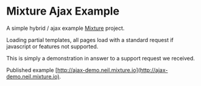 Mixture Ajax Example
====================

A simple hybrid / ajax example [Mixture](http://mixture.io) project.

Loading partial templates, all pages load with a standard request if javascript or features not supported.

This is simply a demonstration in answer to a support request we received.

Published example [http://ajax-demo.neil.mixture.io](http://ajax-demo.neil.mixture.io).